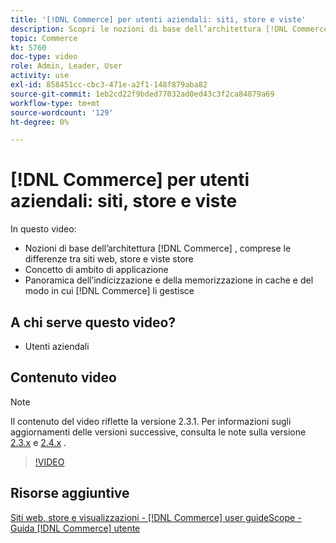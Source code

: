 ```yaml
---
title: '[!DNL Commerce] per utenti aziendali: siti, store e viste'
description: Scopri le nozioni di base dell’architettura [!DNL Commerce] e le differenze tra siti web, store, viste store e ambiti applicativi. Comprendere l’indicizzazione e la memorizzazione in cache.
topic: Commerce
kt: 5760
doc-type: video
role: Admin, Leader, User
activity: use
exl-id: 858451cc-cbc3-471e-a2f1-148f879aba82
source-git-commit: 1eb2cd22f9bded77032ad0ed43c3f2ca84879a69
workflow-type: tm+mt
source-wordcount: '129'
ht-degree: 0%

---
```


# [!DNL Commerce] per utenti aziendali: siti, store e viste

In questo video:

- Nozioni di base dell’architettura [!DNL Commerce] , comprese le differenze tra siti web, store e viste store
- Concetto di ambito di applicazione
- Panoramica dell’indicizzazione e della memorizzazione in cache e del modo in cui [!DNL Commerce] li gestisce

## A chi serve questo video?

- Utenti aziendali

## Contenuto video

>[!NOTE]
>
>Il contenuto del video riflette la versione 2.3.1. Per informazioni sugli aggiornamenti delle versioni successive, consulta le note sulla versione [ 2.3.x](https://devdocs.magento.com/guides/v2.3/release-notes/bk-release-notes.html) e [2.4.x](https://devdocs.magento.com/guides/v2.4/release-notes/bk-release-notes.html) .

>[!VIDEO](https://video.tv.adobe.com/v/35945?quality=12&learn=on)

## Risorse aggiuntive

[Siti web, store e visualizzazioni -  [!DNL Commerce] user ](https://docs.magento.com/user-guide/stores/websites-stores-views.html)
[guideScope - Guida  [!DNL Commerce] utente](https://docs.magento.com/user-guide/configuration/scope.html)
